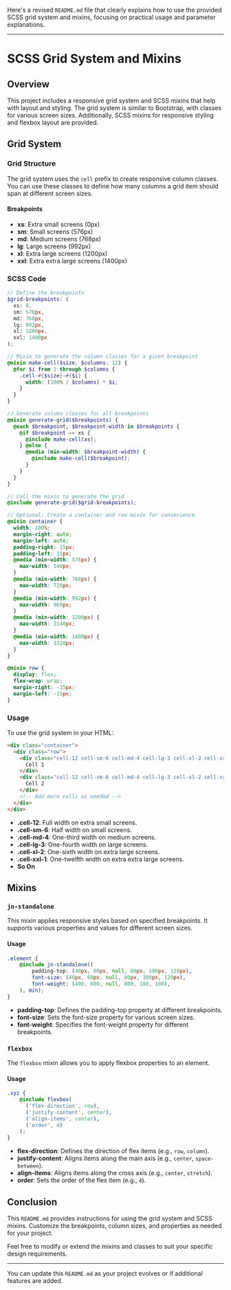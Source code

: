 Here's a revised `README.md` file that clearly explains how to use the provided SCSS grid system and mixins, focusing on practical usage and parameter explanations.

---

# SCSS Grid System and Mixins

## Overview

This project includes a responsive grid system and SCSS mixins that help with layout and styling. The grid system is similar to Bootstrap, with classes for various screen sizes. Additionally, SCSS mixins for responsive styling and flexbox layout are provided.

## Grid System

### Grid Structure

The grid system uses the `cell` prefix to create responsive column classes. You can use these classes to define how many columns a grid item should span at different screen sizes.

#### Breakpoints

- **xs**: Extra small screens (0px)
- **sm**: Small screens (576px)
- **md**: Medium screens (768px)
- **lg**: Large screens (992px)
- **xl**: Extra large screens (1200px)
- **xxl**: Extra extra large screens (1400px)

### SCSS Code

```scss
// Define the breakpoints
$grid-breakpoints: (
  xs: 0,
  sm: 576px,
  md: 768px,
  lg: 992px,
  xl: 1200px,
  xxl: 1400px
);

// Mixin to generate the column classes for a given breakpoint
@mixin make-cell($size, $columns: 12) {
  @for $i from 1 through $columns {
    .cell-#{$size}-#{$i} {
      width: (100% / $columns) * $i;
    }
  }
}

// Generate column classes for all breakpoints
@mixin generate-grid($breakpoints) {
  @each $breakpoint, $breakpoint-width in $breakpoints {
    @if $breakpoint == xs {
      @include make-cell(xs);
    } @else {
      @media (min-width: $breakpoint-width) {
        @include make-cell($breakpoint);
      }
    }
  }
}

// Call the mixin to generate the grid
@include generate-grid($grid-breakpoints);

// Optional: Create a container and row mixin for convenience
@mixin container {
  width: 100%;
  margin-right: auto;
  margin-left: auto;
  padding-right: 15px;
  padding-left: 15px;
  @media (min-width: 576px) {
    max-width: 540px;
  }
  @media (min-width: 768px) {
    max-width: 720px;
  }
  @media (min-width: 992px) {
    max-width: 960px;
  }
  @media (min-width: 1200px) {
    max-width: 1140px;
  }
  @media (min-width: 1400px) {
    max-width: 1320px;
  }
}

@mixin row {
  display: flex;
  flex-wrap: wrap;
  margin-right: -15px;
  margin-left: -15px;
}
```

### Usage

To use the grid system in your HTML:

```html
<div class="container">
  <div class="row">
    <div class="cell-12 cell-sm-6 cell-md-4 cell-lg-3 cell-xl-2 cell-xxl-1">
      Cell 1
    </div>
    <div class="cell-12 cell-sm-6 cell-md-4 cell-lg-3 cell-xl-2 cell-xxl-1">
      Cell 2
    </div>
    <!-- Add more cells as needed -->
  </div>
</div>
```

- **.cell-12**: Full width on extra small screens.
- **.cell-sm-6**: Half width on small screens.
- **.cell-md-4**: One-third width on medium screens.
- **.cell-lg-3**: One-fourth width on large screens.
- **.cell-xl-2**: One-sixth width on extra large screens.
- **.cell-xxl-1**: One-twelfth width on extra extra large screens.
- **So On**

## Mixins

### `jn-standalone`

This mixin applies responsive styles based on specified breakpoints. It supports various properties and values for different screen sizes.

#### Usage

```scss
.element {
    @include jn-standalone((
        padding-top: (40px, 60px, null, 80px, 100px, 120px),
        font-size: (40px, 60px, null, 80px, 100px, 120px),
        font-weight: (400, 600, null, 800, 100, 100),
    ), min);
}
```

- **padding-top**: Defines the padding-top property at different breakpoints.
- **font-size**: Sets the font-size property for various screen sizes.
- **font-weight**: Specifies the font-weight property for different breakpoints.

### `flexbox`

The `flexbox` mixin allows you to apply flexbox properties to an element.

#### Usage

```scss
.xyz {
    @include flexbox(
      ('flex-direction', row),
      ('justify-content', center),
      ('align-items', center),
      ('order', 4)
    );
}
```

- **flex-direction**: Defines the direction of flex items (e.g., `row`, `column`).
- **justify-content**: Aligns items along the main axis (e.g., `center`, `space-between`).
- **align-items**: Aligns items along the cross axis (e.g., `center`, `stretch`).
- **order**: Sets the order of the flex item (e.g., `4`).

## Conclusion

This `README.md` provides instructions for using the grid system and SCSS mixins. Customize the breakpoints, column sizes, and properties as needed for your project. 

Feel free to modify or extend the mixins and classes to suit your specific design requirements.

---

You can update this `README.md` as your project evolves or if additional features are added.